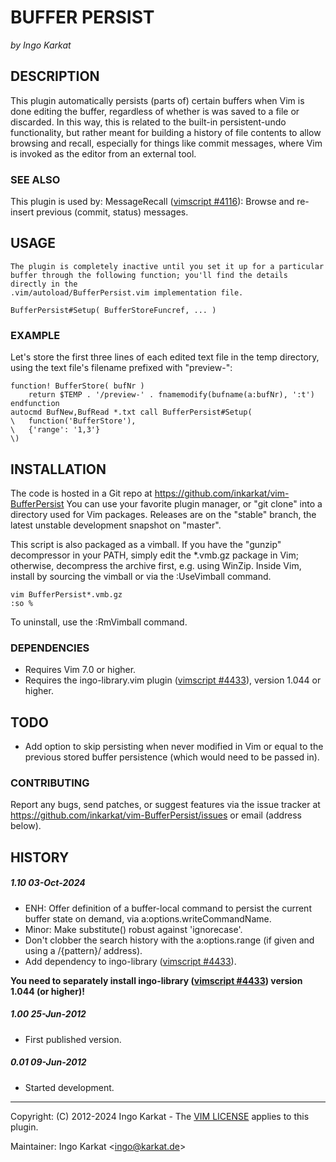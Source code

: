 BUFFER PERSIST
===============================================================================
_by Ingo Karkat_

DESCRIPTION
------------------------------------------------------------------------------

This plugin automatically persists (parts of) certain buffers when Vim is done
editing the buffer, regardless of whether is was saved to a file or discarded.
In this way, this is related to the built-in persistent-undo functionality,
but rather meant for building a history of file contents to allow browsing and
recall, especially for things like commit messages, where Vim is invoked as
the editor from an external tool.

### SEE ALSO

This plugin is used by:
MessageRecall ([vimscript #4116](http://www.vim.org/scripts/script.php?script_id=4116)): Browse and re-insert previous (commit,
                                 status) messages.

USAGE
------------------------------------------------------------------------------

    The plugin is completely inactive until you set it up for a particular
    buffer through the following function; you'll find the details directly in the
    .vim/autoload/BufferPersist.vim implementation file.

    BufferPersist#Setup( BufferStoreFuncref, ... )

### EXAMPLE

Let's store the first three lines of each edited text file in the temp
directory, using the text file's filename prefixed with "preview-":

    function! BufferStore( bufNr )
        return $TEMP . '/preview-' . fnamemodify(bufname(a:bufNr), ':t')
    endfunction
    autocmd BufNew,BufRead *.txt call BufferPersist#Setup(
    \   function('BufferStore'),
    \   {'range': '1,3'}
    \)

INSTALLATION
------------------------------------------------------------------------------

The code is hosted in a Git repo at
    https://github.com/inkarkat/vim-BufferPersist
You can use your favorite plugin manager, or "git clone" into a directory used
for Vim packages. Releases are on the "stable" branch, the latest unstable
development snapshot on "master".

This script is also packaged as a vimball. If you have the "gunzip"
decompressor in your PATH, simply edit the \*.vmb.gz package in Vim; otherwise,
decompress the archive first, e.g. using WinZip. Inside Vim, install by
sourcing the vimball or via the :UseVimball command.

    vim BufferPersist*.vmb.gz
    :so %

To uninstall, use the :RmVimball command.

### DEPENDENCIES

- Requires Vim 7.0 or higher.
- Requires the ingo-library.vim plugin ([vimscript #4433](http://www.vim.org/scripts/script.php?script_id=4433)), version 1.044 or
  higher.

TODO
------------------------------------------------------------------------------

- Add option to skip persisting when never modified in Vim or equal to the
  previous stored buffer persistence (which would need to be passed in).

### CONTRIBUTING

Report any bugs, send patches, or suggest features via the issue tracker at
https://github.com/inkarkat/vim-BufferPersist/issues or email (address below).

HISTORY
------------------------------------------------------------------------------

##### 1.10    03-Oct-2024
- ENH: Offer definition of a buffer-local command to persist the current
  buffer state on demand, via a:options.writeCommandName.
- Minor: Make substitute() robust against 'ignorecase'.
- Don't clobber the search history with the a:options.range (if given and
  using a /{pattern}/ address).
- Add dependency to ingo-library ([vimscript #4433](http://www.vim.org/scripts/script.php?script_id=4433)).

__You need to separately
  install ingo-library ([vimscript #4433](http://www.vim.org/scripts/script.php?script_id=4433)) version 1.044 (or higher)!__

##### 1.00    25-Jun-2012
- First published version.

##### 0.01    09-Jun-2012
- Started development.

------------------------------------------------------------------------------
Copyright: (C) 2012-2024 Ingo Karkat -
The [VIM LICENSE](http://vimdoc.sourceforge.net/htmldoc/uganda.html#license) applies to this plugin.

Maintainer:     Ingo Karkat &lt;ingo@karkat.de&gt;
